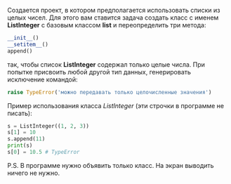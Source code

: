 Создается проект, в котором предполагается использовать списки из целых чисел. Для этого вам ставится задача создать класс с именем **ListInteger** с базовым классом **list** и переопределить три метода:
```python
__init__()
__setitem__()
append()
```
так, чтобы список **ListInteger** содержал только целые числа. При попытке присвоить любой другой тип данных, генерировать исключение командой:
```python
raise TypeError('можно передавать только целочисленные значения')
```
Пример использования класса _ListInteger_ (эти строчки в программе не писать):
```python
s = ListInteger((1, 2, 3))
s[1] = 10
s.append(11)
print(s)
s[0] = 10.5 # TypeError
```
P.S. В программе нужно объявить только класс. На экран выводить ничего не нужно.